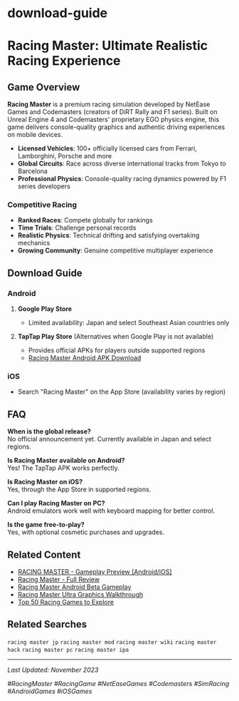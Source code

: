 # download-guide
# Racing Master: Ultimate Realistic Racing Experience

## Game Overview

**Racing Master** is a premium racing simulation developed by NetEase Games and Codemasters (creators of DiRT Rally and F1 series). Built on Unreal Engine 4 and Codemasters' proprietary EGO physics engine, this game delivers console-quality graphics and authentic driving experiences on mobile devices.

- **Licensed Vehicles**: 100+ officially licensed cars from Ferrari, Lamborghini, Porsche and more
- **Global Circuits**: Race across diverse international tracks from Tokyo to Barcelona
- **Professional Physics**: Console-quality racing dynamics powered by F1 series developers

### Competitive Racing

- **Ranked Races**: Compete globally for rankings
- **Time Trials**: Challenge personal records
- **Realistic Physics**: Technical drifting and satisfying overtaking mechanics
- **Growing Community**: Genuine competitive multiplayer experience


## Download Guide

### Android

1. **Google Play Store**
   - Limited availability: Japan and select Southeast Asian countries only

2. **TapTap Play Store** (Alternatives when Google Play is not available)
   - Provides official APKs for players outside supported regions
   - [Racing Master Android APK Download](https://www.taptap.io/app/racing-master)

### iOS

- Search "Racing Master" on the App Store (availability varies by region)

## FAQ

**When is the global release?**  
No official announcement yet. Currently available in Japan and select regions.

**Is Racing Master available on Android?**  
Yes! The TapTap APK works perfectly.

**Is Racing Master on iOS?**  
Yes, through the App Store in supported regions.

**Can I play Racing Master on PC?**  
Android emulators work well with keyboard mapping for better control.

**Is the game free-to-play?**  
Yes, with optional cosmetic purchases and upgrades.

## Related Content

- [RACING MASTER - Gameplay Preview [Android/iOS]](https://youtube.com/example1)
- [Racing Master - Full Review](https://youtube.com/example2)
- [Racing Master Android Beta Gameplay](https://youtube.com/example3)
- [Racing Master Ultra Graphics Walkthrough](https://youtube.com/example4)
- [Top 50 Racing Games to Explore](https://youtube.com/example5)

## Related Searches

`racing master jp` `racing master mod` `racing master wiki` `racing master hack` `racing master pc` `racing master ipa`

---

*Last Updated: November 2023*

*#RacingMaster #RacingGame #NetEaseGames #Codemasters #SimRacing #AndroidGames #iOSGames*

